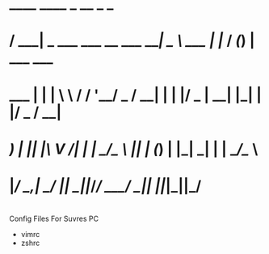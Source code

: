 #  ____                            ____        _    __ _ _           
# / ___| _   ___   ___ __ ___  ___|  _ \  ___ | |_ / _(_) | ___  ___ 
# \___ \| | | \ \ / / '__/ _ \/ __| | | |/ _ \| __| |_| | |/ _ \/ __|
#  ___) | |_| |\ V /| | |  __/\__ \ |_| | (_) | |_|  _| | |  __/\__ \
# |____/ \__,_| \_/ |_|  \___||___/____/ \___/ \__|_| |_|_|\___||___/
#                                                                   
#


Config Files For Suvres PC
* vimrc
* zshrc
